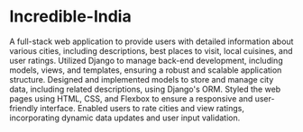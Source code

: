 # Incredible-India
A full-stack web application to provide users with detailed information about various cities, including descriptions, best places to visit, local cuisines, and user ratings.
Utilized Django to manage back-end development, including models, views, and templates, ensuring a robust and scalable application structure.
Designed and implemented models to store and manage city data, including related descriptions, using Django's ORM.
Styled the web pages using HTML, CSS, and Flexbox to ensure a responsive and user-friendly interface.
Enabled users to rate cities and view ratings, incorporating dynamic data updates and user input validation.
